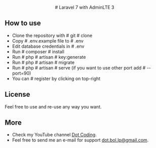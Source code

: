 <p align="center"># Laravel 7 with AdminLTE 3</p>

## How to use

- Clone the repository with # git # clone
- Copy # .env.example file to # .env
- Edit database credentials in # .env
- Run # composer # install
- Run # php # artisan # key:generate
- Run # php # artisan # migrate
- Run # php # artisan # serve (if you want to use other port add # --port=90)
- You can # register by clicking on top-right

## License

Feel free to use and re-use any way you want.

## More

- Check my YouTube channel [Dot Coding](https://www.youtube.com/channel/UCYobBTcVkUvIqQW3sSTGarg).
- Feel free to send me an e-mail for support [dot.bol.lp@gmail.com](mailto:dot.bol.lp@gmail.com).
